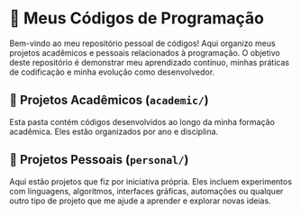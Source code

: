 # 📁 Meus Códigos de Programação

Bem-vindo ao meu repositório pessoal de códigos! Aqui organizo meus projetos acadêmicos e pessoais relacionados à programação. O objetivo deste repositório é demonstrar meu aprendizado contínuo, minhas práticas de codificação e minha evolução como desenvolvedor.

## 🏫 Projetos Acadêmicos (`academic/`)

Esta pasta contém códigos desenvolvidos ao longo da minha formação acadêmica. Eles estão organizados por ano e disciplina.

## 🧪 Projetos Pessoais (`personal/`)

Aqui estão projetos que fiz por iniciativa própria. Eles incluem experimentos com linguagens, algoritmos, interfaces gráficas, automações ou qualquer outro tipo de projeto que me ajude a aprender e explorar novas ideias.
